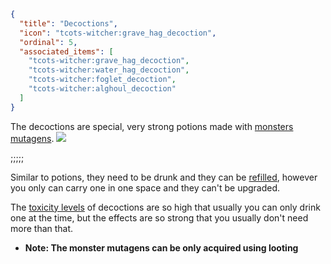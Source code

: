 ```json
{
  "title": "Decoctions",
  "icon": "tcots-witcher:grave_hag_decoction",
  "ordinal": 5,
  "associated_items": [
    "tcots-witcher:grave_hag_decoction",
    "tcots-witcher:water_hag_decoction",
    "tcots-witcher:foglet_decoction",
    "tcots-witcher:alghoul_decoction"
  ]
}
```

The decoctions are special, very strong potions made with [monsters mutagens](^tcots-witcher:alchemy_basics/basic_ingredients).
![](tcots-witcher:textures/gui/sprites/alchemy_almanac/entries/decoctions/decoctions_main.png,fit)

;;;;;

Similar to potions, they need to be drunk and they can be [refilled](^tcots-witcher:alchemy_basics/refilling),
however you only can carry one in one space and they can't be upgraded.


The [toxicity levels](^tcots-witcher:alchemy_basics/toxicity) of decoctions are so high that usually you can only drink
one at the time, but the effects are so strong that you usually don't need more than that.

- __Note: The monster mutagens can be only acquired using looting__